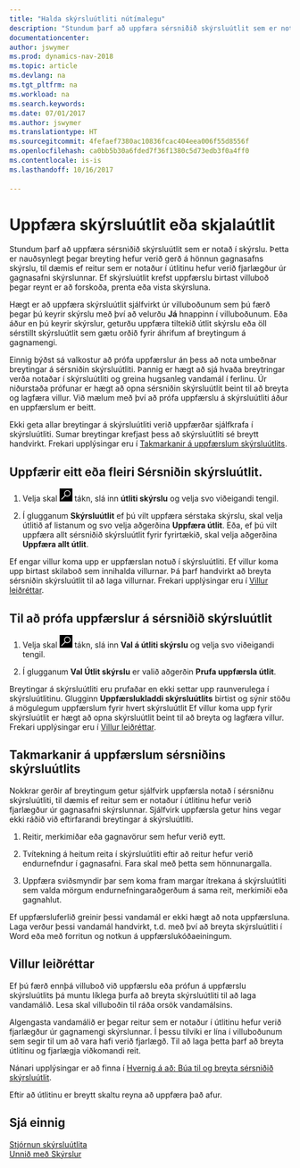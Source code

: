 ```yaml
---
title: "Halda skýrsluútliti nútímalegu"
description: "Stundum þarf að uppfæra sérsniðið skýrsluútlit sem er notað í skýrslu. Þetta er nauðsynlegt þegar breyting hefur verið gerð á hönnun gagnasafns skýrslu, til dæmis ef reitur sem er notaður í útlitinu hefur verið fjarlægður úr gagnasafni skýrslunnar."
documentationcenter: 
author: jswymer
ms.prod: dynamics-nav-2018
ms.topic: article
ms.devlang: na
ms.tgt_pltfrm: na
ms.workload: na
ms.search.keywords: 
ms.date: 07/01/2017
ms.author: jswymer
ms.translationtype: HT
ms.sourcegitcommit: 4fefaef7380ac10836fcac404eea006f55d8556f
ms.openlocfilehash: ca0bb5b30a6fded7f36f1380c5d73edb3f0a4ff0
ms.contentlocale: is-is
ms.lasthandoff: 10/16/2017

---
```

# <a name="updating-report-or-document-layouts"></a>Uppfæra skýrsluútlit eða skjalaútlit
Stundum þarf að uppfæra sérsniðið skýrsluútlit sem er notað í skýrslu. Þetta er nauðsynlegt þegar breyting hefur verið gerð á hönnun gagnasafns skýrslu, til dæmis ef reitur sem er notaður í útlitinu hefur verið fjarlægður úr gagnasafni skýrslunnar. Ef skýrsluútlit krefst uppfærslu birtast villuboð þegar reynt er að forskoða, prenta eða vista skýrsluna.  
  
Hægt er að uppfæra skýrsluútlit sjálfvirkt úr villuboðunum sem þú færð þegar þú keyrir skýrslu með því að velurðu **Já** hnappinn í villuboðunum. Eða áður en þú keyrir skýrslur, geturðu uppfæra tiltekið útlit skýrslu eða öll sérstillt skýrsluútlit sem gætu orðið fyrir áhrifum af breytingum á gagnamengi.  
  
Einnig býðst sá valkostur að prófa uppfærslur án þess að nota umbeðnar breytingar á sérsniðin skýrsluútliti. Þannig er hægt að sjá hvaða breytringar verða notaðar í skýrsluútliti og greina hugsanleg vandamál í ferlinu. Úr niðurstaða prófunar er hægt að opna sérsniðin skýrsluútlit beint til að breyta og lagfæra villur. Við mælum með því að prófa uppfærslu á skýrsluútliti áður en uppfærslum er beitt.  
  
Ekki geta allar breytingar á skýrsluútliti verið uppfærðar sjálfkrafa í skýrsluútliti. Sumar breytingar krefjast þess að skýrsluútliti sé breytt handvirkt. Frekari upplýsingar eru í [Takmarkanir á uppfærslum skýrsluútlits](ui-update-report-layouts.md#UpdateLimitations).  
  
## <a name="to-update-one-or-more-custom-report-layouts"></a>Uppfærir eitt eða fleiri Sérsniðin skýrsluútlit.  
  
1.  Velja skal ![Leit að síðu eða skýrslu](media/ui-search/search_small.png "Leit að síðu eða skýrslu táknið") tákn, slá inn **útliti skýrslu** og velja svo viðeigandi tengil.  
  
2.  Í glugganum **Skýrsluútlit** ef þú vilt uppfæra sérstaka skýrslu, skal velja útlitið af listanum og svo velja aðgerðina **Uppfæra útlit**. Eða, ef þú vilt uppfæra allt sérsniðið skýrsluútlit fyrir fyrirtækið, skal velja aðgerðina **Uppfæra allt útlit**.  

Ef engar villur koma upp er uppfærslan notuð í skýrsluútliti. Ef villur koma upp birtast skilaboð sem innihalda villurnar. Þá þarf handvirkt að breyta sérsniðin skýrsluútlit til að laga villurnar. Frekari upplýsingar eru í [Villur leiðréttar](ui-update-report-layouts.md#FixErrors).  

## <a name="to-test-custom-report-layout-updates"></a>Til að prófa uppfærslur á sérsniðið skýrsluútlit  
  
1.  Velja skal ![Leit að síðu eða skýrslu](media/ui-search/search_small.png "Leit að síðu eða skýrslu táknið") tákn, slá inn **Val á útliti skýrslu** og velja svo viðeigandi tengil.  
  
2.  Í glugganum **Val Útlit skýrslu** er valið aðgerðin **Prufa uppfærsla útlit**.  
  
 Breytingar á skýrsluútliti eru prufaðar en ekki settar upp raunverulega í skýrsluútlitinu. Glugginn **Uppfærslukladdi skýrsluútlits** birtist og sýnir stöðu á mögulegum uppfærslum fyrir hvert skýrsluútlit Ef villur koma upp fyrir skýrsluútlit er hægt að opna skýrsluútlit beint til að breyta og lagfæra villur. Frekari upplýsingar eru í [Villur leiðréttar](ui-update-report-layouts.md#FixErrors).  
  
##  <a name="UpdateLimitations"></a> Takmarkanir á uppfærslum sérsniðins skýrsluútlits  
 Nokkrar gerðir af breytingum getur sjálfvirk uppfærsla notað í sérsniðnu skýrsluútliti, til dæmis ef reitur sem er notaður í útlitinu hefur verið fjarlægður úr gagnasafni skýrslunnar. Sjálfvirk uppfærsla getur hins vegar ekki ráðið við eftirfarandi breytingar á skýrsluútliti.  
  
1.  Reitir, merkimiðar eða gagnavörur sem hefur verið eytt.  
  
2.  Tvítekning á heitum reita í skýrsluútliti eftir að reitur hefur verið endurnefndur í gagnasafni. Fara skal með þetta sem hönnunargalla.  
  
3.  Uppfæra sviðsmyndir þar sem koma fram margar ítrekana á skýrsluútliti sem valda mörgum endurnefningaraðgerðum á sama reit, merkimiði eða gagnahlut.  
  
 Ef uppfærsluferlið greinir þessi vandamál er ekki hægt að nota uppfærsluna. Laga verður þessi vandamál handvirkt, t.d. með því að breyta skýrsluútliti í Word eða með forritun og notkun á uppfærslukóðaeiningum.  
  
##  <a name="FixErrors"></a> Villur leiðréttar  
 Ef þú færð ennþá villuboð við uppfærslu eða prófun á uppfærslu skýrsluútlits þá muntu líklega þurfa að breyta skýrsluútliti til að laga vandamálið. Lesa skal villuboðin til ráða orsök vandamálsins.  
  
 Algengasta vandamálið er þegar reitur sem er notaður í útlitinu hefur verið fjarlægður úr gagnamengi skýrslunnar. Í þessu tilviki er lína í villuboðunum sem segir til um að vara hafi verið fjarlægð. Til að laga þetta þarf að breyta útlitinu og fjarlægja viðkomandi reit.  
  
 Nánari upplýsingar er að finna í [Hvernig á að: Búa til og breyta sérsniðið skýrsluútlit](ui-how-create-custom-report-layout.md#ModifyCustomLayout).  
  
 Eftir að útlitinu er breytt skaltu reyna að uppfæra það afur.  
  
## <a name="see-also"></a>Sjá einnig  
 [Stjórnun skýrsluútlita](ui-manage-report-layouts.md)  
 [Unnið með Skýrslur](ui-work-report.md)  
